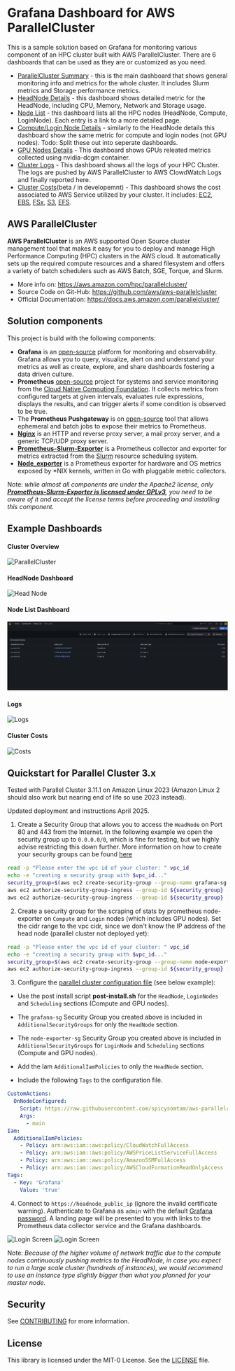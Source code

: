 # Grafana Dashboard for AWS ParallelCluster 

This is a sample solution based on Grafana for monitoring various component of an HPC cluster built with AWS ParallelCluster.
There are 6 dashboards that can be used as they are or customized as you need.
* [ParallelCluster Summary](https://github.com/aws-samples/aws-parallelcluster-monitoring/blob/main/grafana/dashboards/ParallelCluster.json) - this is the main dashboard that shows general monitoring info and metrics for the whole cluster. It includes Slurm metrics and Storage performance metrics.
* [HeadNode Details](https://github.com/aws-samples/aws-parallelcluster-monitoring/blob/main/grafana/dashboards/master-node-details.json) - this dashboard shows detailed metric for the HeadNode, including CPU, Memory, Network and Storage usage.
* [Node List](https://github.com/aws-samples/aws-parallelcluster-monitoring/blob/main/grafana/dashboards/node-list.json) - this dashboard lists all the HPC nodes (HeadNode, Compute, LoginNode). Each entry is a link to a more detailed page.
* [Compute/Login Node Details](https://github.com/aws-samples/aws-parallelcluster-monitoring/blob/main/grafana/dashboards/compute-login-node-details.json) - similarly to the HeadNode details this dashboard show the same metric for compute and login nodes (not GPU nodes). Todo: Split these out into seperate dashboards.
* [GPU Nodes Details](https://github.com/aws-samples/aws-parallelcluster-monitoring/blob/main/grafana/dashboards/gpu.json) - This dashboard shows GPUs releated metrics collected using nvidia-dcgm container.
* [Cluster Logs](https://github.com/aws-samples/aws-parallelcluster-monitoring/blob/main/grafana/dashboards/logs.json) - This dashboard shows all the logs of your HPC Cluster. The logs are pushed by AWS ParallelCluster to AWS ClowdWatch Logs and finally reported here.
* [Cluster Costs](https://github.com/aws-samples/aws-parallelcluster-monitoring/blob/main/grafana/dashboards/costs.json)(beta / in developemnt) - This dashboard shows the cost associated to AWS Service utilized by your cluster. It includes: [EC2](https://aws.amazon.com/ec2/pricing/), [EBS](https://aws.amazon.com/ebs/pricing/), [FSx](https://aws.amazon.com/fsx/lustre/pricing/), [S3](https://aws.amazon.com/s3/pricing/), [EFS](https://aws.amazon.com/efs/pricing/).


## AWS ParallelCluster
**AWS ParallelCluster** is an AWS supported Open Source cluster management tool that makes it easy for you to deploy and
manage High Performance Computing (HPC) clusters in the AWS cloud.
It automatically sets up the required compute resources and a shared filesystem and offers a variety of batch schedulers such as AWS Batch, SGE, Torque, and Slurm.
* More info on: https://aws.amazon.com/hpc/parallelcluster/
* Source Code on Git-Hub: https://github.com/aws/aws-parallelcluster
* Official Documentation: https://docs.aws.amazon.com/parallelcluster/


## Solution components
This project is build with the following components:

* **Grafana** is an [open-source](https://github.com/grafana/grafana) platform for monitoring and observability. Grafana allows you to query, visualize, alert on and understand your metrics as well as create, explore, and share dashboards fostering a data driven culture. 
* **Prometheus** [open-source](https://github.com/prometheus/prometheus/) project for systems and service monitoring from the [Cloud Native Computing Foundation](https://cncf.io/). It collects metrics from configured targets at given intervals, evaluates rule expressions, displays the results, and can trigger alerts if some condition is observed to be true.  
* The **Prometheus Pushgateway** is on [open-source](https://github.com/prometheus/pushgateway/) tool that allows ephemeral and batch jobs to expose their metrics to Prometheus.
* **[Nginx](http://nginx.org/)** is an HTTP and reverse proxy server, a mail proxy server, and a generic TCP/UDP proxy server.
* **[Prometheus-Slurm-Exporter](https://github.com/vpenso/prometheus-slurm-exporter/)** is a Prometheus collector and exporter for metrics extracted from the [Slurm](https://slurm.schedmd.com/overview.html) resource scheduling system.
* **[Node_exporter](https://github.com/prometheus/node_exporter)** is a Prometheus exporter for hardware and OS metrics exposed by \*NIX kernels, written in Go with pluggable metric collectors.

Note: *while almost all components are under the Apache2 license, only **[Prometheus-Slurm-Exporter is licensed under GPLv3](https://github.com/vpenso/prometheus-slurm-exporter/blob/master/LICENSE)**, you need to be aware of it and accept the license terms before proceeding and installing this component.*


## Example Dashboards

#### Cluster Overview

![ParallelCluster](docs/ParallelCluster.png?raw=true "AWS ParallelCluster")

#### HeadNode Dashboard

![Head Node](docs/HeadNode.png?raw=true "Head Node")

#### Node List Dashboard

![Node List](docs/List-new.png?raw=true "Node List")

#### Logs

![Logs](docs/Logs.png?raw=true "AWS ParallelCluster Logs")

#### Cluster Costs

![Costs](docs/Costs.png?raw=true "Best - AWS ParallelCluster Costs")


## Quickstart for Parallel Cluster 3.x

Tested with Parallel Cluster 3.11.1 on Amazon Linux 2023 (Amazon Linux 2 should also work but nearing end of life so use 2023 instead). 

Updated deployment and instructions April 2025.

1. Create a Security Group that allows you to access the `HeadNode` on Port 80 and 443 from the Internet. In the following example we open the security group up to `0.0.0.0/0`, which is fine for testing, but we highly advise restricting this down further. More information on how to create your security groups can be found [here](https://docs.aws.amazon.com/cli/latest/userguide/cli-services-ec2-sg.html#creating-a-security-group)

```bash
read -p "Please enter the vpc id of your cluster: " vpc_id
echo -e "creating a security group with $vpc_id..."
security_group=$(aws ec2 create-security-group --group-name grafana-sg --description "Open HTTP/HTTPS ports" --vpc-id ${vpc_id} --output text)
aws ec2 authorize-security-group-ingress --group-id ${security_group} --protocol tcp --port 443 --cidr 0.0.0.0/0
aws ec2 authorize-security-group-ingress --group-id ${security_group} --protocol tcp --port 80 —-cidr 0.0.0.0/0
```
2. Create a security group for the scraping of stats by prometheus node-exporter on `Compute` and `Login` nodes (which includes GPU nodes). Set the cidr range to the vpc cidr, since we don't know the IP address of the head node (parallel cluster not deployed yet):
```bash
read -p "Please enter the vpc id of your cluster: " vpc_id
echo -e "creating a security group with $vpc_id..."
security_group=$(aws ec2 create-security-group --group-name node-exporter-sg --description "Scraping compute and login node stats via prometheus" --vpc-id ${vpc_id} --output text)
aws ec2 authorize-security-group-ingress --group-id ${security_group} --protocol tcp --port 9100 --cidr <cidr-of-vpc>
```

3. Configure the [parallel cluster configuration file](https://docs.aws.amazon.com/parallelcluster/latest/ug/cluster-configuration-file-v3.html) (see below example):
* Use the post install script **post-install.sh** for the `HeadNode`, `LoginNodes` and `Scheduling` sections (Compute and GPU nodes).
* The `grafana-sg` Security Group you created above is included in `AdditionalSecurityGroups` for only the `HeadNode` section. 

* The `node-exporter-sg` Security Group you created above is included in `AdditionalSecurityGroups` for `LoginNode` and `Scheduling` sections (Compute and GPU nodes).
* Add the Iam `AdditionalIamPolicies` to only the `HeadNode` section.
* Include the following `Tags` to the configuration file.

```yaml
CustomActions:
  OnNodeConfigured:
    Script: https://raw.githubusercontent.com/spicysomtam/aws-parallelcluster-monitoring/main/post-install.sh
    Args:
      - main
Iam:
  AdditionalIamPolicies:
    - Policy: arn:aws:iam::aws:policy/CloudWatchFullAccess
    - Policy: arn:aws:iam::aws:policy/AWSPriceListServiceFullAccess
    - Policy: arn:aws:iam::aws:policy/AmazonSSMFullAccess
    - Policy: arn:aws:iam::aws:policy/AWSCloudFormationReadOnlyAccess
Tags:
  - Key: 'Grafana'
    Value: 'true'
```

4. Connect to `https://headnode_public_ip` (ignore the invalid certificate warning).  Authenticate to Grafana as `admin` with the default [Grafana password](https://github.com/aws-samples/aws-parallelcluster-monitoring/blob/main/docker-compose/docker-compose.master.yml#L43). A landing page will be presented to you with links to the Prometheus data collector service and the Grafana dashboards.

![Login Screen](docs/Login1.png?raw=true "Login Screen")
![Login Screen](docs/Login2.png?raw=true "Login Screen")

Note: *Because of the higher volume of network traffic due to the compute nodes continuously pushing metrics to the HeadNode, in case you expect to run a large scale cluster (hundreds of instances), we would recommend to use an instance type slightly bigger than what you planned for your master node.*

## Security

See [CONTRIBUTING](CONTRIBUTING.md#security-issue-notifications) for more information.

## License

This library is licensed under the MIT-0 License. See the [LICENSE](https://github.com/aws-samples/aws-parallelcluster-monitoring/blob/main/LICENSE) file.
